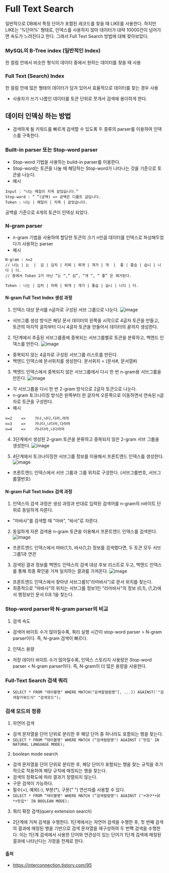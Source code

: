 # Full Text Search

일반적으로 DB에서 특정 단어가 포함된 레코드를 찾을 때 LIKE를 사용한다.
하지만 LIKE는 '%단어%' 형태로, 인덱스를 사용하지 않아 데이터가 대략 10000건이 넘어가면 속도가 느려진다고 한다. 그래서 Full Text Search 방법에 대해 찾아보았다.

### MySQL의 B-Tree index (일반적인 Index)

한 컬럼 안에서 비슷한 형식의 데이터 중에서 원하는 데이터를 찾을 때 사용

### Full Text (Search) Index

한 컬럼 안에 많은 형태의 데이터가 담겨 있어서 효율적으로 데이터를 찾는 경우 사용

- 사용자가 쓰기 나름인 데이터를 토큰 단위로 쪼개서 검색에 용이하게 한다.

## 데이터 인덱싱 하는 방법

- 검색하게 될 키워드를 빠르게 검색할 수 있도록 두 종류의 parser를 이용하여 인덱스를 구축한다.

### Built-in parser 또는 Stop-word parser

- Stop-word 기법을 사용하는 build-in parser를 이용한다.
- Stop-word는 토큰을 나눌 때 해당하는 Stop-word가 나타나는 것을 기준으로 토큰을 나눈다.
- 예시

```
Input : "나는 매일이 지옥 같았습니다.”
Stop-word : “ ”(공백) => 공백은 디폴트 값입니다.
Token : 나는 | 매일이 | 지옥 | 같았습니다.
```

공백을 기준으로 4개의 토큰이 인덱싱 되었다.

### N-gram parser

- n-gram 기법을 사용하여 할당한 토큰의 크기 n만큼 데이터를 인덱스로 파싱해두었다가 사용하는 parser
- 예시

```
N-gram : n=2
// 나는 | 는  |  김 | 김치 | 치찌 | 찌개 | 개가 | 개  |  좋 | 좋습 | 습니 | 니다 | 다.
// 중에서 Token 2가 아닌 “는 “,” 김”, “개 “, “ 좋” 은 제거된다.

Token : 나는 | 김치 | 치찌 | 찌개 | 개가 | 좋습 | 습니 | 니다 | 다.
```

#### N-gram Full Text Index 생성 과정

1. 인덱스 대상 문서를 n글자로 구성된 서브 그룹으로 나눈다.
![image](https://user-images.githubusercontent.com/89785501/185383057-0cfcee12-c4d1-43f8-857e-37a9f315313c.png)
- 서브그룹 생성 방식은 해당 문서 데이터의 왼쪽을 시작으로 4글자 토큰을 만들고, 토큰의 마지막 글자부터 다시 4글자 토큰을 만들어서 데이터의 끝까지 생성한다.

2. 1단계에서 추출된 서브그룹중에 중복되는 서브그룹별로 토큰을 분류하고, 백엔드 인덱스를 만든다.
![image](https://user-images.githubusercontent.com/89785501/185383078-4b6bf162-9a73-45e3-9628-e5ec763f12fc.png)

- 중복되지 않는 4글자로 구성된 서브그룹 리스트를 만든다.
- 백엔드 인덱스에 문서위치를 생성한다. 문서위치 = (문서#, 문서열#)

3. 백엔드 인덱스에서 중복되지 않은 서브그룹에서 다시 한 번 n-gram용 서브그룹을 만든다.
![image](https://user-images.githubusercontent.com/89785501/185383122-fe9bc69d-9e9f-412c-a39f-25488ae38ef2.png)

- 각 서브그룹을 다시 한 번 2-gram 방식으로 2글자 토큰으로 나눈다.
- n-gram 토크나이징 방식은 왼쪽부터 한 글자씩 오른쪽으로 이동하면서 연속된 n글자로 토큰을 구성한다.
- 예시

```
n=2    =>    가나,나다,다라,라마
n=3    =>    가나다,나다라,다라마
n=4    =>    가나다라,나다라마
```

4. 3단계에서 생성된 2-gram 토큰을 분류하고 중복되지 않은 2-gram 서브 그룹을 생성한다.
![image](https://user-images.githubusercontent.com/89785501/185383140-b264e998-36d5-4c79-813b-85ee5166a9bd.png)

5. 4단계에서 토크나이징한 서브그룹 정보를 이용해서 프론트엔드 인덱스를 생성한다.
![image](https://user-images.githubusercontent.com/89785501/185383155-683e2ba4-bbee-44ea-9699-970a417e54a9.png)

- 프론트엔드 인덱스에서 서브 그룹과 그룹 위치로 구성한다. (서브그룹번호, 서브그룹열번호)

#### N-gram Full Text Index 검색 과정

1. 인덱스의 검색 과정은 생성 과정과 반대로 입력된 검색어를 n-gram의 n바이트 단위로 동일하게 자른다.

- "마바사"를 검색할 때 "마바", "바사"로 자른다.

2. 동일하게 자른 검색용 n-gram 토큰을 이용해서 프론트엔드 인덱스를 검색한다.
![image](https://user-images.githubusercontent.com/89785501/185383197-65623271-7bda-4e52-9530-12e58a4a4b7f.png)

- 프론트엔드 인덱스에서 마바(1,1), 바사(1,2) 정보를 검색했다면, 두 토큰 모두 서브그룹1과 연관

3. 검색된 결과 정보를 백엔드 인덱스의 검색 대상 후보 리스트로 두고, 백엔드 인덱스를 통해 최종 확인을 거쳐 일치하는 결과를 가져온다.
![image](https://user-images.githubusercontent.com/89785501/185383206-828b74ab-18aa-4dcc-8c70-aa6517ed15d4.png)

- 프론트엔드 인덱스에서 찾아낸 서브그룹1("라마바사")로 문서 위치를 찾는다.
- 최종적으로 "마바사"의 위치는 서브그룹 정보1인 "라마바사"의 정보 (0,1), (1,2)에서 행정보인 문서 0과 1을 찾는다.

### Stop-word parser와 N-gram parser의 비교

1. 검색 속도

- 검색어 바이트 수가 많아질수록, 쿼리 실행 시간이 stop-word parser > N-gram parser이다. 즉, N-gram 검색이 빠르다.

2. 인덱스 용량

- 저장 데이터 바이트 수가 많아질수록, 인덱스 스토리지 사용량은 Stop-word parser < N-gram parser이다. 즉, N-gram이 더 많은 용량을 사용한다.

### Full-Text Search 검색 쿼리

- `SELECT * FROM "테이블명" WHERE MATCH("검색할컬럼명"[, ...]) AGAINST('"검색할키워드식" "검색모드");`

### 검색 모드의 정류

1. 자연어 검색

- 검색 문자열을 단어 단위로 분리한 후 해당 단어 중 하나라도 포함되는 행을 찾는다.
- `SELECT * FROM “테이블명" WHERE MATCH (“검색컬럼명") AGAINST (‘맛집' IN NATURAL LANGUAGE MODE);`

2. boolean mode search

- 검색 문자열을 단어 단위로 분리한 후, 해당 단어가 포함되는 행을 찾는 규칙을 추가적으로 적용하여 해당 규칙에 매칭되는 행을 찾는다.
- 검색의 정확도에 따라 결과가 정렬되지 않는다.
- 구문 검색이 가능하다.
- 필수(+), 예외(-), 부분(\*), 구문(" ") 연산자를 사용할 수 있다.
- `SELECT * FROM “테이블명" WHERE MATCH (“검색컬럼명") AGAINST (‘+대구*+닭*+맛집*' IN BOOLEAN MODE);`

3. 쿼리 확장 검색(query extension search)

- 2단계에 거쳐 검색을 수행한다. 1단계에서는 자연어 검색을 수행한 후, 첫 번째 검색의 결과에 매칭된 행을 기반으로 검색 문자열을 재구성하여 두 번짹 검색을 수행한다. 이는 1단계 검색에서 사용한 단어와 연관성이 있는 단어가 1단계 검색에 매칭된 결과에 나타난다는 가정을 전제로 한다.

#### 출처

- https://interconnection.tistory.com/95

